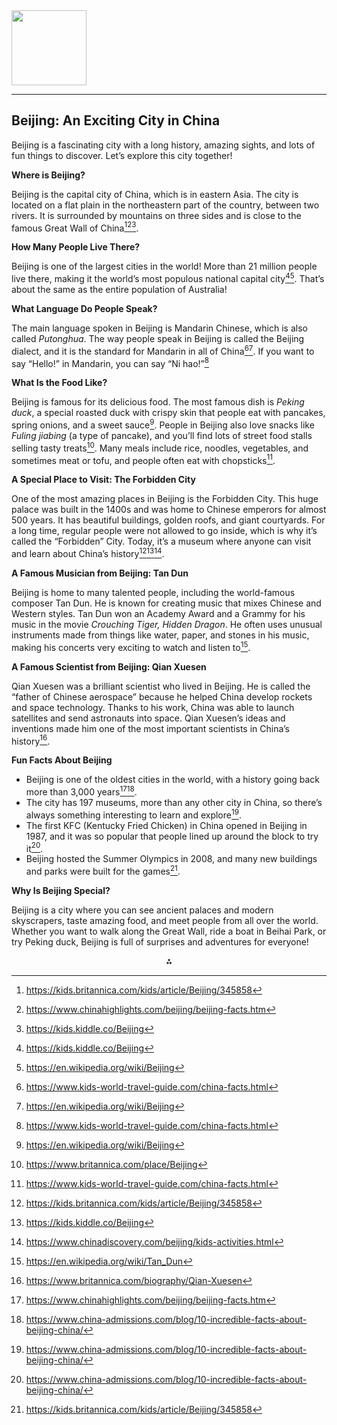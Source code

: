 <img src="https://r2cdn.perplexity.ai/pplx-full-logo-primary-dark%402x.png" class="logo" width="120"/>

---

## Beijing: An Exciting City in China

Beijing is a fascinating city with a long history, amazing sights, and lots of fun things to discover. Let’s explore this city together!

**Where is Beijing?**

Beijing is the capital city of China, which is in eastern Asia. The city is located on a flat plain in the northeastern part of the country, between two rivers. It is surrounded by mountains on three sides and is close to the famous Great Wall of China[^5][^6][^7].

**How Many People Live There?**

Beijing is one of the largest cities in the world! More than 21 million people live there, making it the world’s most populous national capital city[^7][^13]. That’s about the same as the entire population of Australia!

**What Language Do People Speak?**

The main language spoken in Beijing is Mandarin Chinese, which is also called *Putonghua*. The way people speak in Beijing is called the Beijing dialect, and it is the standard for Mandarin in all of China[^10][^13]. If you want to say “Hello!” in Mandarin, you can say “Ni hao!”[^10]

**What Is the Food Like?**

Beijing is famous for its delicious food. The most famous dish is *Peking duck*, a special roasted duck with crispy skin that people eat with pancakes, spring onions, and a sweet sauce[^13]. People in Beijing also love snacks like *Fuling jiabing* (a type of pancake), and you’ll find lots of street food stalls selling tasty treats[^14]. Many meals include rice, noodles, vegetables, and sometimes meat or tofu, and people often eat with chopsticks[^10].

**A Special Place to Visit: The Forbidden City**

One of the most amazing places in Beijing is the Forbidden City. This huge palace was built in the 1400s and was home to Chinese emperors for almost 500 years. It has beautiful buildings, golden roofs, and giant courtyards. For a long time, regular people were not allowed to go inside, which is why it’s called the “Forbidden” City. Today, it’s a museum where anyone can visit and learn about China’s history[^5][^7][^8].

**A Famous Musician from Beijing: Tan Dun**

Beijing is home to many talented people, including the world-famous composer Tan Dun. He is known for creating music that mixes Chinese and Western styles. Tan Dun won an Academy Award and a Grammy for his music in the movie *Crouching Tiger, Hidden Dragon*. He often uses unusual instruments made from things like water, paper, and stones in his music, making his concerts very exciting to watch and listen to[^3].

**A Famous Scientist from Beijing: Qian Xuesen**

Qian Xuesen was a brilliant scientist who lived in Beijing. He is called the “father of Chinese aerospace” because he helped China develop rockets and space technology. Thanks to his work, China was able to launch satellites and send astronauts into space. Qian Xuesen’s ideas and inventions made him one of the most important scientists in China’s history[^4].

**Fun Facts About Beijing**

- Beijing is one of the oldest cities in the world, with a history going back more than 3,000 years[^6][^12].
- The city has 197 museums, more than any other city in China, so there’s always something interesting to learn and explore[^12].
- The first KFC (Kentucky Fried Chicken) in China opened in Beijing in 1987, and it was so popular that people lined up around the block to try it[^12].
- Beijing hosted the Summer Olympics in 2008, and many new buildings and parks were built for the games[^5].

**Why Is Beijing Special?**

Beijing is a city where you can see ancient palaces and modern skyscrapers, taste amazing food, and meet people from all over the world. Whether you want to walk along the Great Wall, ride a boat in Beihai Park, or try Peking duck, Beijing is full of surprises and adventures for everyone!

<div style="text-align: center">⁂</div>

[^1]: https://kids.britannica.com/students/article/Beijing/273153

[^2]: https://www.babagoeschina.com/beijing-with-kids/

[^3]: https://en.wikipedia.org/wiki/Tan_Dun

[^4]: https://www.britannica.com/biography/Qian-Xuesen

[^5]: https://kids.britannica.com/kids/article/Beijing/345858

[^6]: https://www.chinahighlights.com/beijing/beijing-facts.htm

[^7]: https://kids.kiddle.co/Beijing

[^8]: https://www.chinadiscovery.com/beijing/kids-activities.html

[^9]: https://factsforkids.net/beijing-facts-kids-capital-china/

[^10]: https://www.kids-world-travel-guide.com/china-facts.html

[^11]: https://www.whereistheworld.ca/beijing-with-kids/

[^12]: https://www.china-admissions.com/blog/10-incredible-facts-about-beijing-china/

[^13]: https://en.wikipedia.org/wiki/Beijing

[^14]: https://www.britannica.com/place/Beijing

[^15]: https://kidskonnect.com/places/beijing/

[^16]: https://kids.nationalgeographic.com/geography/countries/article/china

[^17]: https://www.natgeokids.com/uk/discover/geography/countries/30-cool-facts-about-china/

[^18]: https://www.tripadvisor.ie/Attractions-g294212-Activities-zft11306-Beijing.html

[^19]: https://www.reiskoe.nl/en/beijing-with-kids/

[^20]: https://www.viator.com/en-IE/Beijing-tours/Kid-Friendly/d321-g21

[^21]: https://www.tripadvisor.ie/Attractions-g294212-Activities-c49-t29-Beijing.html

[^22]: https://wanderlog.com/list/geoCategory/138573/best-things-to-do-with-kids-in-beijing

[^23]: https://www.trip.com/toplist/tripbest/beijing-best-family-friendly-attractions-100700000002/

[^24]: https://www.reddit.com/r/classicalmusic/comments/1cvmeym/tell_me_your_favourite_chinese_composers/

[^25]: https://en.wikipedia.org/wiki/List_of_Chinese_composers

[^26]: http://global.chinadaily.com.cn/a/201710/13/WS5a0bfdf3a31061a738405e8f.html

[^27]: https://meettheartist.online/2018/08/26/richie-wang-composer/

[^28]: https://www.thebetterangelssociety.org/films/beethoven-in-beijing/

[^29]: https://wyntonmarsalis.org/news/entry/award-winning-trumpeter-brings-classical-jazz-to-beijing

[^30]: https://www.gramophone.co.uk/features/article/china-and-classical-music-an-extraordinary-story-of-growth

[^31]: https://english.beijing.gov.cn/specials/the24thbeijingmusicfestival/features/202109/t20210929_2504754.html

[^32]: https://en.wikipedia.org/wiki/Category:Scientists_from_Beijing

[^33]: https://en.wikipedia.org/wiki/List_of_Chinese_scientists

[^34]: https://www.scmp.com/news/china/science/article/3291509/7-scientists-mathematicians-physicists-and-experts-who-moved-china-2024

[^35]: https://www.globaltimes.cn/page/202406/1313631.shtml

[^36]: https://pmc.ncbi.nlm.nih.gov/articles/PMC9008113/

[^37]: https://www.globaltimes.cn/page/202401/1304647.shtml

[^38]: http://english.scio.gov.cn/2024-06/25/content_117272762.htm

[^39]: https://en.wikipedia.org/wiki/History_of_science_and_technology_in_China

[^40]: https://en.ustb.edu.cn/News/ResearchHighlights/f40de0faea7e43ab8b3c1035cd852c54.htm

[^41]: https://www.globaltimes.cn/page/202406/1314737.shtml

[^42]: https://newsen.pku.edu.cn/news_events/news/global/63.html

[^43]: https://www.natgeokids.com/ie/discover/geography/countries/30-cool-facts-about-china/

[^44]: https://kids.britannica.com/students/article/Beijing/273153

[^45]: https://www.atozkidsstuff.com/beijing.html

[^46]: https://www.ef.com/wwen/blog/language/5-things-we-bet-you-didnt-know-about-beijing/

[^47]: https://funworldfacts.com/facts-about-beijing/

[^48]: https://www.trippest.com/beijing-travel-guide/beijing-interesting-facts/

[^49]: http://origin-www.guilinchina.net/travel-guide/beijing/facts/

[^50]: https://www.italki.com/en/post/P1Jt5PFVjkgxVX0IF7yLAF

[^51]: https://www.mybeijingchina.com/beijing-attractions/especially-for-kids/

[^52]: https://www.chinahighlights.com/beijing/things-to-do-with-kids.htm

[^53]: https://www.classicfm.com/discover-music/latest/china-amazing-classical-music/

[^54]: https://pantheon.world/profile/occupation/composer/country/china

[^55]: https://www.chinadaily.com.cn/a/202412/24/WS6769e755a310f1265a1d47f2.html

[^56]: https://communitymusicworks.org/two-composers-two-stories-sicong-ma-and-yau-tai-hwang/

[^57]: https://www.classicfm.com/artists/lang-lang/beijing-olympics-opening-cermony/

[^58]: https://www.ncuscr.org/event/beethoven-in-beijing/

[^59]: https://www.prospectmagazine.co.uk/culture/38118/the-rise-of-chinese-classical-music

[^60]: https://www.britannica.com/biography/Li-Rui-Chinese-mathematician-and-astronomer

[^61]: https://en.wikipedia.org/wiki/Chien-Shiung_Wu

[^62]: https://www.nobelprize.org/prizes/medicine/2015/tu/facts/

[^63]: http://bjzpark.spotlightbeijing.com/2021-11/04/c_678838.htm

[^64]: https://www.scijournal.org/articles/famous-chinese-scientists

[^65]: https://english.www.gov.cn/news/topnews/202111/04/content_WS61832e9ec6d0df57f98e47c6.html

[^66]: https://www.tsinghua.edu.cn/en/info/1399/10753.htm

[^67]: https://kids.kiddle.co/Beijing

[^68]: https://en.wikipedia.org/wiki/Beijing

[^69]: https://www.britannica.com/place/Beijing

